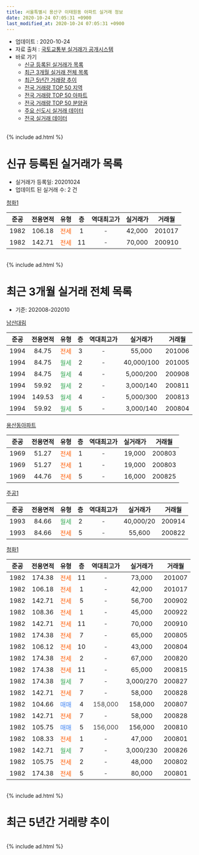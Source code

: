 ```yaml
---
title: 서울특별시 용산구 이태원동 아파트 실거래 정보
date: 2020-10-24 07:05:31 +0900
last_modified_at: 2020-10-24 07:05:31 +0900
---
```


* 업데이트 : 2020-10-24
* 자료 출처 : [국토교통부 실거래가 공개시스템](http://rt.molit.go.kr)
* 바로 가기
    * [신규 등록된 실거래가 목록](#신규-등록된-실거래가-목록)
    * [최근 3개월 실거래 전체 목록](#최근-3개월-실거래-전체-목록)
    * [최근 5년간 거래량 추이](#최근-5년간-거래량-추이)
    * [전국 거래량 TOP 50 지역](https://inasie.github.io/apt-trade-info/최근-3개월-전국에서-가장-거래가-많이-발생한-지역)
    * [전국 거래량 TOP 50 아파트](https://inasie.github.io/apt-trade-info/최근-3개월-전국에서-가장-거래가-많이-발생한-아파트)
    * [전국 거래량 TOP 50 분양권](https://inasie.github.io/apt-trade-info/최근-3개월-전국에서-가장-거래가-많이-발생한-분양권)
    * [주요 신도시 실거래 데이터](https://inasie.github.io/apt-trade-info/주요-신도시)
    * [전국 실거래 데이터](https://inasie.github.io/apt-trade-info/전국)
<br>
{% include ad.html %}
<br>

# 신규 등록된 실거래가 목록
* 실거래가 등록일: 20201024
* 업데이트 된 실거래 수: 2 건


[청화1](https://search.naver.com/search.naver?query=%EC%84%9C%EC%9A%B8%ED%8A%B9%EB%B3%84%EC%8B%9C+%EC%9A%A9%EC%82%B0%EA%B5%AC+%EC%9D%B4%ED%83%9C%EC%9B%90%EB%8F%99+%EC%B2%AD%ED%99%941)

|준공|전용면적|유형|층|역대최고가|실거래가|거래월|
|:---:|:---:|:---:|:---:|:---:|:---:|:---:|
|1982|106.18|<span style="color:#ff5a00">전세</span>|1|<span style="color:#444444">-</span>|42,000|201017|
|1982|142.71|<span style="color:#ff5a00">전세</span>|11|<span style="color:#444444">-</span>|70,000|200910|


<br>
{% include ad.html %}
<br>

# 최근 3개월 실거래 전체 목록
* 기준: 202008-202010


[남산대림](https://search.naver.com/search.naver?query=%EC%84%9C%EC%9A%B8%ED%8A%B9%EB%B3%84%EC%8B%9C+%EC%9A%A9%EC%82%B0%EA%B5%AC+%EC%9D%B4%ED%83%9C%EC%9B%90%EB%8F%99+%EB%82%A8%EC%82%B0%EB%8C%80%EB%A6%BC)

|준공|전용면적|유형|층|역대최고가|실거래가|거래월|
|:---:|:---:|:---:|:---:|:---:|:---:|:---:|
|1994|84.75|<span style="color:#ff5a00">전세</span>|3|<span style="color:#444444">-</span>|55,000|201006|
|1994|84.75|<span style="color:#34a853">월세</span>|2|<span style="color:#444444">-</span>|40,000/100|201005|
|1994|84.75|<span style="color:#34a853">월세</span>|4|<span style="color:#444444">-</span>|5,000/200|200908|
|1994|59.92|<span style="color:#34a853">월세</span>|2|<span style="color:#444444">-</span>|3,000/140|200811|
|1994|149.53|<span style="color:#34a853">월세</span>|4|<span style="color:#444444">-</span>|5,000/300|200813|
|1994|59.92|<span style="color:#34a853">월세</span>|5|<span style="color:#444444">-</span>|3,000/140|200804|

[용산동아파트](https://search.naver.com/search.naver?query=%EC%84%9C%EC%9A%B8%ED%8A%B9%EB%B3%84%EC%8B%9C+%EC%9A%A9%EC%82%B0%EA%B5%AC+%EC%9D%B4%ED%83%9C%EC%9B%90%EB%8F%99+%EC%9A%A9%EC%82%B0%EB%8F%99%EC%95%84%ED%8C%8C%ED%8A%B8)

|준공|전용면적|유형|층|역대최고가|실거래가|거래월|
|:---:|:---:|:---:|:---:|:---:|:---:|:---:|
|1969|51.27|<span style="color:#ff5a00">전세</span>|1|<span style="color:#444444">-</span>|19,000|200803|
|1969|51.27|<span style="color:#ff5a00">전세</span>|1|<span style="color:#444444">-</span>|19,000|200803|
|1969|44.76|<span style="color:#ff5a00">전세</span>|5|<span style="color:#444444">-</span>|16,000|200825|

[주공1](https://search.naver.com/search.naver?query=%EC%84%9C%EC%9A%B8%ED%8A%B9%EB%B3%84%EC%8B%9C+%EC%9A%A9%EC%82%B0%EA%B5%AC+%EC%9D%B4%ED%83%9C%EC%9B%90%EB%8F%99+%EC%A3%BC%EA%B3%B51)

|준공|전용면적|유형|층|역대최고가|실거래가|거래월|
|:---:|:---:|:---:|:---:|:---:|:---:|:---:|
|1993|84.66|<span style="color:#34a853">월세</span>|2|<span style="color:#444444">-</span>|40,000/20|200914|
|1993|84.66|<span style="color:#ff5a00">전세</span>|5|<span style="color:#444444">-</span>|55,600|200822|

[청화1](https://search.naver.com/search.naver?query=%EC%84%9C%EC%9A%B8%ED%8A%B9%EB%B3%84%EC%8B%9C+%EC%9A%A9%EC%82%B0%EA%B5%AC+%EC%9D%B4%ED%83%9C%EC%9B%90%EB%8F%99+%EC%B2%AD%ED%99%941)

|준공|전용면적|유형|층|역대최고가|실거래가|거래월|
|:---:|:---:|:---:|:---:|:---:|:---:|:---:|
|1982|174.38|<span style="color:#ff5a00">전세</span>|11|<span style="color:#444444">-</span>|73,000|201007|
|1982|106.18|<span style="color:#ff5a00">전세</span>|1|<span style="color:#444444">-</span>|42,000|201017|
|1982|142.71|<span style="color:#ff5a00">전세</span>|5|<span style="color:#444444">-</span>|56,700|200902|
|1982|108.36|<span style="color:#ff5a00">전세</span>|1|<span style="color:#444444">-</span>|45,000|200922|
|1982|142.71|<span style="color:#ff5a00">전세</span>|11|<span style="color:#444444">-</span>|70,000|200910|
|1982|174.38|<span style="color:#ff5a00">전세</span>|7|<span style="color:#444444">-</span>|65,000|200805|
|1982|106.12|<span style="color:#ff5a00">전세</span>|10|<span style="color:#444444">-</span>|43,000|200804|
|1982|174.38|<span style="color:#ff5a00">전세</span>|2|<span style="color:#444444">-</span>|67,000|200820|
|1982|174.38|<span style="color:#ff5a00">전세</span>|11|<span style="color:#444444">-</span>|65,000|200815|
|1982|174.38|<span style="color:#34a853">월세</span>|7|<span style="color:#444444">-</span>|3,000/270|200827|
|1982|142.71|<span style="color:#ff5a00">전세</span>|7|<span style="color:#444444">-</span>|58,000|200828|
|1982|104.66|<span style="color:#4285f3">매매</span>|4|<span style="color:#444444">158,000</span>|158,000|200807|
|1982|142.71|<span style="color:#ff5a00">전세</span>|7|<span style="color:#444444">-</span>|58,000|200828|
|1982|105.75|<span style="color:#4285f3">매매</span>|5|<span style="color:#444444">156,000</span>|156,000|200810|
|1982|108.33|<span style="color:#ff5a00">전세</span>|1|<span style="color:#444444">-</span>|47,000|200801|
|1982|142.71|<span style="color:#34a853">월세</span>|7|<span style="color:#444444">-</span>|3,000/230|200826|
|1982|105.75|<span style="color:#ff5a00">전세</span>|2|<span style="color:#444444">-</span>|48,000|200802|
|1982|174.38|<span style="color:#ff5a00">전세</span>|5|<span style="color:#444444">-</span>|80,000|200801|


<br>
{% include ad.html %}
<br>

# 최근 5년간 거래량 추이


<div style="width:100%;">
    <canvas id="deal_progress" height="200"></canvas>
</div>

<script>
new Chart(document.getElementById("deal_progress"), {
    type: 'line',
    data: {
        labels: ['201510','201511','201512','201601','201602','201603','201604','201605','201606','201607','201608','201609','201610','201611','201612','201701','201702','201703','201704','201705','201706','201707','201708','201709','201710','201711','201712','201801','201802','201803','201804','201805','201806','201807','201808','201809','201810','201811','201812','201901','201902','201903','201904','201905','201906','201907','201908','201909','201910','201911','201912','202001','202002','202003','202004','202005','202006','202007','202008','202009','202010'],
        datasets: [{
            label: '매매',
            pointRadius: 1,
            data: [3, 2, 1, 2, 3, 4, 7, 11, 10, 8, 11, 9, 8, 4, 2, 1, 3, 7, 7, 11, 9, 8, 2, 7, 5, 11, 8, 3, 7, 8, 3, 0, 3, 7, 6, 6, 4, 4, 3, 1, 2, 1, 3, 1, 1, 4, 3, 5, 12, 6, 9, 4, 4, 3, 3, 6, 5, 13, 2, 0, 0],
            borderColor: "rgba(255, 201, 14, 1)",
            backgroundColor: "rgba(255, 201, 14, 0.5)",
            fill: false,
            lineTension: 0
        },{
            label: '전월세',
            pointRadius: 1,
            data: [8, 7, 11, 11, 6, 9, 23, 14, 10, 7, 12, 11, 10, 10, 8, 11, 7, 16, 9, 11, 11, 8, 14, 7, 5, 8, 10, 15, 10, 14, 13, 14, 9, 9, 11, 6, 8, 10, 4, 7, 9, 5, 11, 11, 8, 11, 9, 10, 7, 10, 8, 11, 13, 12, 13, 16, 17, 11, 18, 5, 4],
            borderColor: "rgba(0, 141, 185, 1)",
            backgroundColor: "rgba(0, 141, 185, 0.5)",
            fill: false,
            lineTension: 0
        }
        ]
    },
    options: {
        responsive: true,
        title: {
            display: false
        },
        tooltips: {
            mode: 'index',
            intersect: false
        },
        hover: {
            mode: 'nearest',
            intersect: true
        },
        scales: {
            xAxes: [{
                display: true,
                scaleLabel: {
                    display: true,
                    labelString: '년/월'
                }
            }],
            yAxes: [{
                display: true,
                ticks: {
                    suggestedMin: 0,
                },
                scaleLabel: {
                    display: true,
                    labelString: '실거래 수'
                }
            }]
        }
    }
});

</script>


<br>
{% include ad.html %}
<br>

